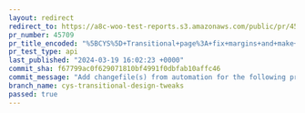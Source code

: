 ```yaml
---
layout: redirect
redirect_to: https://a8c-woo-test-reports.s3.amazonaws.com/public/pr/45709/api/index.html
pr_number: 45709
pr_title_encoded: "%5BCYS%5D+Transitional+page%3A+fix+margins+and+make+the+3rd+question+not+required"
pr_test_type: api
last_published: "2024-03-19 16:02:23 +0000"
commit_sha: f67799ac0f629071810bf4991f0dbfab10affc46
commit_message: "Add changefile(s) from automation for the following project(s): wooco…"
branch_name: cys-transitional-design-tweaks
passed: true
---
```

